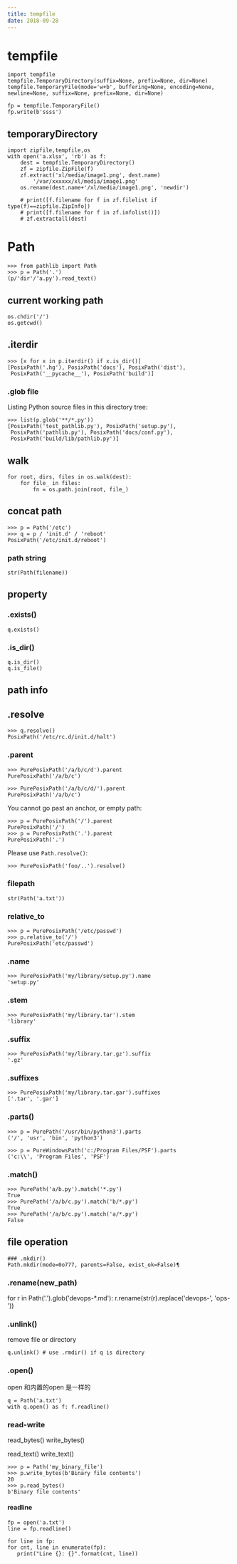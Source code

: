```yaml
---
title: tempfile
date: 2018-09-28
---
```

# tempfile

    import tempfile
    tempfile.TemporaryDirectory(suffix=None, prefix=None, dir=None)
    tempfile.TemporaryFile(mode='w+b', buffering=None, encoding=None, newline=None, suffix=None, prefix=None, dir=None)

    fp = tempfile.TemporaryFile()
    fp.write(b'ssss')

## temporaryDirectory

    import zipfile,tempfile,os
    with open('a.xlsx', 'rb') as f:
        dest = tempfile.TemporaryDirectory()
        zf = zipfile.ZipFile(f)
        zf.extract('xl/media/image1.png', dest.name)
            '/var/xxxxxx/xl/media/image1.png'
        os.rename(dest.name+'/xl/media/image1.png', 'newdir')

        # print([f.filename for f in zf.filelist if type(f)==zipfile.ZipInfo])
        # print([f.filename for f in zf.infolist()])
        # zf.extractall(dest)

# Path

    >>> from pathlib import Path
    >>> p = Path('.')
    (p/'dir'/'a.py').read_text()

## current working path

    os.chdir('/')
    os.getcwd()

## .iterdir

    >>> [x for x in p.iterdir() if x.is_dir()]
    [PosixPath('.hg'), PosixPath('docs'), PosixPath('dist'),
     PosixPath('__pycache__'), PosixPath('build')]

### .glob file
Listing Python source files in this directory tree:

    >>> list(p.glob('**/*.py'))
    [PosixPath('test_pathlib.py'), PosixPath('setup.py'),
     PosixPath('pathlib.py'), PosixPath('docs/conf.py'),
     PosixPath('build/lib/pathlib.py')]

## walk

    for root, dirs, files in os.walk(dest):
        for file_ in files:
            fn = os.path.join(root, file_)


## concat path
    >>> p = Path('/etc')
    >>> q = p / 'init.d' / 'reboot'
    PosixPath('/etc/init.d/reboot')

### path string

    str(Path(filename))

## property

### .exists()

    q.exists()

### .is_dir()
    q.is_dir()
    q.is_file()

## path info

## .resolve

    >>> q.resolve()
    PosixPath('/etc/rc.d/init.d/halt')

### .parent

    >>> PurePosixPath('/a/b/c/d').parent
    PurePosixPath('/a/b/c')

    >>> PurePosixPath('/a/b/c/d/').parent
    PurePosixPath('/a/b/c')

You cannot go past an anchor, or empty path:

    >>> p = PurePosixPath('/').parent
    PurePosixPath('/')
    >>> p = PurePosixPath('.').parent
    PurePosixPath('.')

Please use `Path.resolve()`:

    >>> PurePosixPath('foo/..').resolve()

### filepath

    str(Path('a.txt'))

### relative_to

    >>> p = PurePosixPath('/etc/passwd')
    >>> p.relative_to('/')
    PurePosixPath('etc/passwd')

### .name

    >>> PurePosixPath('my/library/setup.py').name
    'setup.py'

### .stem

    >>> PurePosixPath('my/library.tar').stem
    'library'

### .suffix

    >>> PurePosixPath('my/library.tar.gz').suffix
    '.gz'

### .suffixes

    >>> PurePosixPath('my/library.tar.gar').suffixes
    ['.tar', '.gar']

### .parts()

    >>> p = PurePath('/usr/bin/python3').parts
    ('/', 'usr', 'bin', 'python3')

    >>> p = PureWindowsPath('c:/Program Files/PSF').parts
    ('c:\\', 'Program Files', 'PSF')

### .match()

    >>> PurePath('a/b.py').match('*.py')
    True
    >>> PurePath('/a/b/c.py').match('b/*.py')
    True
    >>> PurePath('/a/b/c.py').match('a/*.py')
    False

## file operation

    ### .mkdir()
    Path.mkdir(mode=0o777, parents=False, exist_ok=False)¶

### .rename(new_path)
for r in Path('.').glob('devops-*.md'): r.rename(str(r).replace('devops-', 'ops-'))

### .unlink()
remove file or directory

    q.unlink() # use .rmdir() if q is directory

### .open()
open 和内置的open 是一样的

    q = Path('a.txt')
    with q.open() as f: f.readline()

### read-write
read_bytes()
write_bytes()

read_text()
write_text()

    >>> p = Path('my_binary_file')
    >>> p.write_bytes(b'Binary file contents')
    20
    >>> p.read_bytes()
    b'Binary file contents'

#### readline
    fp = open('a.txt')
    line = fp.readline()

    for line in fp:
    for cnt, line in enumerate(fp):
       print("Line {}: {}".format(cnt, line))